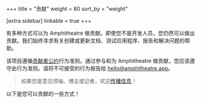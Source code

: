 +++
title = "贡献"
weight = 80
sort_by = "weight"

[extra.sidebar]
linkable = true
+++

有多种方式可以为 Amphitheatre 做贡献。即使您不是开发人员，您仍然可以做出贡献。我们始终寻求有关创建或更新文档、测试应用程序、报告和解决问题的帮助。

该项目遵循[贡献者公约](https://www.contributor-covenant.org/)行为准则。通过参与和为 Amphitheatre 做贡献，您应该遵守此行为准则。请将不可接受的行为报告给 hello@amphitheatre.app。

> 如果您是意见领袖、博主或记者，欢迎[传播信息](@/contributing/promotion.zh.md)！

以下是您可以贡献的一些方式！
